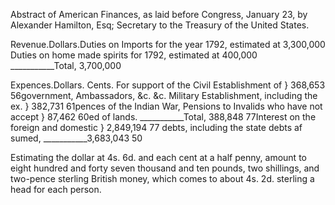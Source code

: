   Abstract of American Finances, as laid before Congress, January 23, by Alexander Hamilton, Esq; Secretary to the Treasury of the United States.  Revenue.Dollars.Duties on Imports for the year 1792, estimated at 3,300,000 Duties on home made spirits for 1792, estimated at 400,000 ___________Total, 3,700,000  Expences.Dollars. Cents. For support of the Civil Establishment of } 368,653 56government, Ambassadors, &c. &c. Military Establishment, including the ex. } 382,731 61pences of the Indian War, Pensions to Invalids who have not accept } 87,462 60ed of lands. ___________Total, 388,848 77Interest on the foreign and domestic } 2,849,194 77 debts, including the state debts af sumed, ___________3,683,043 50  Estimating the dollar at 4s. 6d. and each cent at a half penny, amount to eight hundred and forty seven thousand and ten pounds, two shillings, and two-pence sterling British money, which comes to about 4s. 2d. sterling a head for each person.
